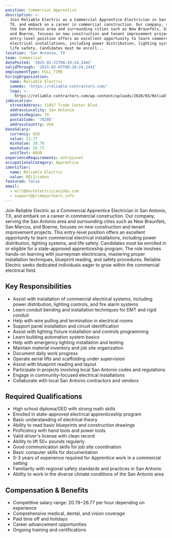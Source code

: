 ```yaml
---
position: Commercial Apprentice
description: >-
  Join Reliable Electric as a Commercial Apprentice Electrician in San Antonio,
  TX, and embark on a career in commercial construction. Our company, serving
  the San Antonio area and surrounding cities such as New Braunfels, San Marcos,
  and Boerne, focuses on new construction and tenant improvement projects. This
  entry-level position offers an excellent opportunity to learn commercial
  electrical installations, including power distribution, lighting systems, and
  life safety. Candidates must be enroll...
location: 'San Antonio, TX'
team: Commercial
datePosted: '2025-01-21T08:28:24.244Z'
validThrough: '2025-03-07T08:28:24.244Z'
employmentType: FULL_TIME
hiringOrganization:
  name: Reliable Electric
  sameAs: 'https://reliable-contractors.com/'
  logo: >-
    https://reliable-contractors.com/wp-content/uploads/2020/03/Reliable-Electric-Logo.jpg
jobLocation:
  streetAddress: 11957 Trade Center Blvd.
  addressLocality: San Antonio
  addressRegion: TX
  postalCode: '78205'
  addressCountry: USA
baseSalary:
  currency: USD
  value: 23.77
  minValue: 20.78
  maxValue: 26.77
  unitText: HOUR
experienceRequirements: entryLevel
occupationalCategory: Apprentice
identifier:
  name: Reliable Electric
  value: RELIcieben
featured: false
email:
  - will@bestelectricianjobs.com
  - support@primepartners.info
---
```




Join Reliable Electric as a Commercial Apprentice Electrician in San Antonio, TX, and embark on a career in commercial construction. Our company, serving the San Antonio area and surrounding cities such as New Braunfels, San Marcos, and Boerne, focuses on new construction and tenant improvement projects. This entry-level position offers an excellent opportunity to learn commercial electrical installations, including power distribution, lighting systems, and life safety. Candidates must be enrolled in or eligible for a state-approved apprenticeship program. The role involves hands-on learning with journeyman electricians, mastering proper installation techniques, blueprint reading, and safety procedures. Reliable Electric seeks dedicated individuals eager to grow within the commercial electrical field.

## Key Responsibilities
- Assist with installation of commercial electrical systems, including power distribution, lighting controls, and fire alarm systems
- Learn conduit bending and installation techniques for EMT and rigid conduit
- Help with wire pulling and termination in electrical rooms
- Support panel installation and circuit identification
- Assist with lighting fixture installation and controls programming
- Learn building automation system basics
- Help with emergency lighting installation and testing
- Maintain material inventory and job site organization
- Document daily work progress
- Operate aerial lifts and scaffolding under supervision
- Assist with blueprint reading and layout
- Participate in projects involving local San Antonio codes and regulations
- Engage in community-focused electrical installations
- Collaborate with local San Antonio contractors and vendors

## Required Qualifications
- High school diploma/GED with strong math skills
- Enrolled in state-approved electrical apprenticeship program
- Basic understanding of electrical theory
- Ability to read basic blueprints and construction drawings
- Proficiency with hand tools and power tools
- Valid driver's license with clean record
- Ability to lift 50+ pounds regularly
- Good communication skills for job site coordination
- Basic computer skills for documentation
- 0-3 years of experience required for Apprentice work in a commercial setting
- Familiarity with regional safety standards and practices in San Antonio
- Ability to work in the diverse climate conditions of the San Antonio area

## Compensation & Benefits
- Competitive salary range: $20.78-$26.77 per hour depending on experience
- Comprehensive medical, dental, and vision coverage
- Paid time off and holidays
- Career advancement opportunities
- Ongoing training and certifications
